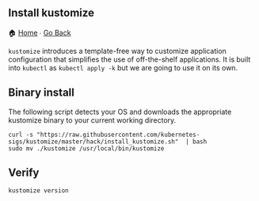 Install kustomize
---
🏠 [Home](/workshops/preparations/README.md) ∙ [Go Back](/workshops/preparations/02-install-client-tools.md)

`kustomize` introduces a template-free way to customize application configuration that simplifies the use of off-the-shelf applications. It is built into `kubectl` as `kubectl apply -k` but we are going to use it on its own.

## Binary install
The following script detects your OS and downloads the appropriate kustomize binary to your current working directory.
```
curl -s "https://raw.githubusercontent.com/kubernetes-sigs/kustomize/master/hack/install_kustomize.sh"  | bash
sudo mv ./kustomize /usr/local/bin/kustomize
```

## Verify
```
kustomize version
```